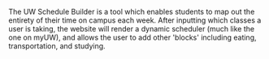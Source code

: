 The UW Schedule Builder is a tool which enables students to map out the entirety of their time on campus each week. After inputting which classes a user is taking, the website will render a dynamic scheduler (much like the one on myUW), and allows the user to add other 'blocks' including eating, transportation, and studying.
